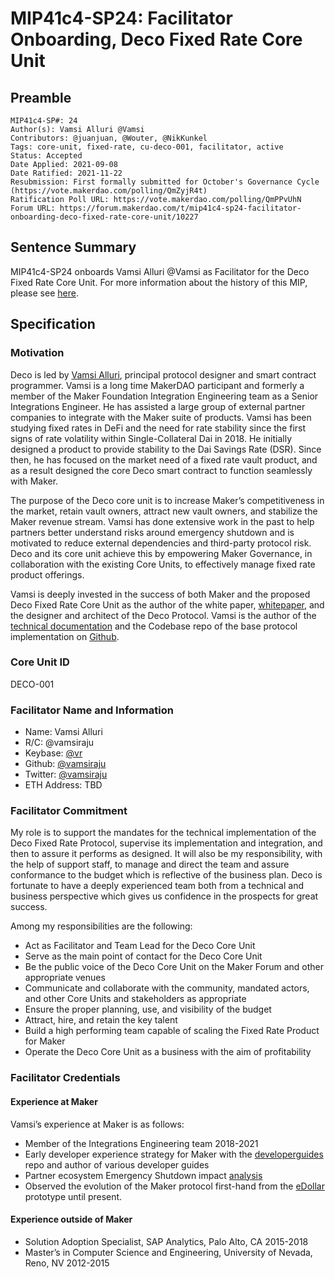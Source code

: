 # MIP41c4-SP24: Facilitator Onboarding, Deco Fixed Rate Core Unit

## Preamble

```
MIP41c4-SP#: 24
Author(s): Vamsi Alluri @Vamsi
Contributors: @juanjuan, @Wouter, @NikKunkel
Tags: core-unit, fixed-rate, cu-deco-001, facilitator, active
Status: Accepted
Date Applied: 2021-09-08
Date Ratified: 2021-11-22
Resubmission: First formally submitted for October's Governance Cycle (https://vote.makerdao.com/polling/QmZyjR4t)
Ratification Poll URL: https://vote.makerdao.com/polling/QmPPvUhN
Forum URL: https://forum.makerdao.com/t/mip41c4-sp24-facilitator-onboarding-deco-fixed-rate-core-unit/10227
```

## Sentence Summary

MIP41c4-SP24 onboards Vamsi Alluri @Vamsi as Facilitator for the Deco Fixed Rate Core Unit. For more information about the history of this MIP, please see [here](https://forum.makerdao.com/t/fixed-rate-vaults-proposal-with-deco-protocol/9707).

## Specification

### Motivation

Deco is led by [Vamsi Alluri](https://twitter.com/vamsiraju), principal protocol designer and smart contract programmer. Vamsi is a long time MakerDAO participant and formerly a member of the Maker Foundation Integration Engineering team as a Senior Integrations Engineer. He has assisted a large group of external partner companies to integrate with the Maker suite of products. Vamsi has been studying fixed rates in DeFi and the need for rate stability since the first signs of rate volatility within Single-Collateral Dai in 2018. He initially designed a product to provide stability to the Dai Savings Rate (DSR). Since then, he has focused on the market need of a fixed rate vault product, and as a result designed the core Deco smart contract to function seamlessly with Maker.

The purpose of the Deco core unit is to increase Maker’s competitiveness in the market, retain vault owners, attract new vault owners, and stabilize the Maker revenue stream. Vamsi has done extensive work in the past to help partners better understand risks around emergency shutdown and is motivated to reduce external dependencies and third-party protocol risk. Deco and its core unit achieve this by empowering Maker Governance, in collaboration with the existing Core Units, to effectively manage fixed rate product offerings. 

Vamsi is deeply invested in the success of both Maker and the proposed Deco Fixed Rate Core Unit as the author of the white paper, [whitepaper](https://deco.money/whitepaper), and the designer and architect of the Deco Protocol. Vamsi is the author of the [technical documentation](https://docs.deco.money/) and the Codebase repo of the base protocol implementation on [Github](https://github.com/deco-protocol/deco-base).

### Core Unit ID

DECO-001

### Facilitator Name and Information

- Name: Vamsi Alluri
- R/C: @vamsiraju
- Keybase: [@vr](https://keybase.io/vr)
- Github: [@vamsiraju](https://github.com/vamsiraju)
- Twitter: [@vamsiraju](https://twitter.com/vamsiraju)
- ETH Address: TBD

### Facilitator Commitment

My role is to support the mandates for the technical implementation of the Deco Fixed Rate Protocol, supervise its implementation and integration, and then to assure it performs as designed. It will also be my responsibility, with the help of support staff, to manage and direct the team and assure conformance to the budget which is reflective of the business plan. Deco is fortunate to have a deeply experienced team both from a technical and business perspective which gives us confidence in the prospects for great success.

Among my responsibilities are the following:
- Act as Facilitator and Team Lead for the Deco Core Unit
- Serve as the main point of contact for the Deco Core Unit
- Be the public voice of the Deco Core Unit on the Maker Forum and other appropriate venues
- Communicate and collaborate with the community, mandated actors, and other Core Units and stakeholders as appropriate
- Ensure the proper planning, use, and visibility of the budget 
- Attract, hire, and retain the key talent 
- Build a high performing team capable of scaling the Fixed Rate Product for Maker
- Operate the Deco Core Unit as a business with the aim of profitability

### Facilitator Credentials

#### Experience at Maker

Vamsi’s experience at Maker is as follows:

- Member of the Integrations Engineering team 2018-2021
- Early developer experience strategy for Maker with the [developerguides](https://github.com/makerdao/developerguides/tree/cc1d3e193302fa3eb767240d02e629b7afc88176) repo and author of various developer guides
- Partner ecosystem Emergency Shutdown impact [analysis](https://github.com/makerdao/developerguides/blob/master/mcd/emergency-shutdown-design-patterns/emergency-shutdown-design-patterns.md)
- Observed the evolution of the Maker protocol first-hand from the [eDollar](https://github.com/Rune23/Maker) prototype until present.

#### Experience outside of Maker

- Solution Adoption Specialist, SAP Analytics, Palo Alto, CA 2015-2018
- Master’s in Computer Science and Engineering, University of Nevada, Reno, NV 2012-2015
